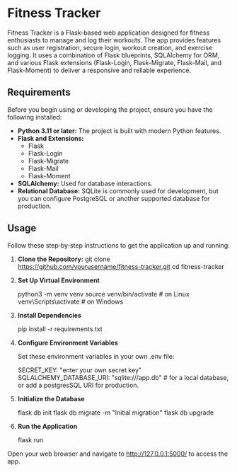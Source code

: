 # Fitness Tracker

Fitness Tracker is a Flask-based web application designed for fitness enthusiasts to manage and log their workouts. The app provides features such as user registration, secure login, workout creation, and exercise logging. It uses a combination of Flask blueprints, SQLAlchemy for ORM, and various Flask extensions (Flask-Login, Flask-Migrate, Flask-Mail, and Flask-Moment) to deliver a responsive and reliable experience.

## Requirements

Before you begin using or developing the project, ensure you have the following installed:

- **Python 3.11 or later:** The project is built with modern Python features.
- **Flask and Extensions:**  
  - Flask  
  - Flask-Login  
  - Flask-Migrate  
  - Flask-Mail  
  - Flask-Moment  
- **SQLAlchemy:** Used for database interactions.
- **Relational Database:** SQLite is commonly used for development, but you can configure PostgreSQL or another supported database for production.

## Usage

Follow these step‐by‐step instructions to get the application up and running:

1. **Clone the Repository:**
   git clone https://github.com/yourusername/fitness-tracker.git
   cd fitness-tracker

2. **Set Up Virtual Environment**

    python3 -m venv venv
    source venv/bin/activate  # on Linux
    venv\Scripts\activate     # on Windows

3. **Install Dependencies**

    pip install -r requirements.txt

4. **Configure Environment Variables**

    Set these environment variables in your own .env file:

    SECRET_KEY: "enter your own secret key"  
    SQLALCHEMY_DATABASE_URI: "sqlite:///app.db" # for a local database, or add a postgresSQL URI for production.

5. **Initialize the Database**

    flask db init
    flask db migrate -m "Initial migration"
    flask db upgrade

6. **Run the Application**

    flask run

Open your web browser and navigate to http://127.0.0.1:5000/ to access the app.